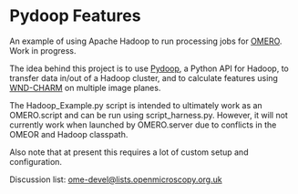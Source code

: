 Pydoop Features
===============

An example of using Apache Hadoop to run processing jobs for [OMERO](https://github.com/openmicroscopy/openmicroscopy/). Work in progress.

The idea behind this project is to use [Pydoop](https://github.com/crs4/pydoop), a Python API for Hadoop, to transfer data in/out of a Hadoop cluster, and to calculate features using [WND-CHARM](https://github.com/wnd-charm/wnd-charm/) on multiple image planes.

The Hadoop_Example.py script is intended to ultimately work as an OMERO.script and can be run using script_harness.py. However, it will not currently work when launched by OMERO.server due to conflicts in the OMEOR and Hadoop classpath.

Also note that at present this requires a lot of custom setup and configuration.

Discussion list: <ome-devel@lists.openmicroscopy.org.uk>
